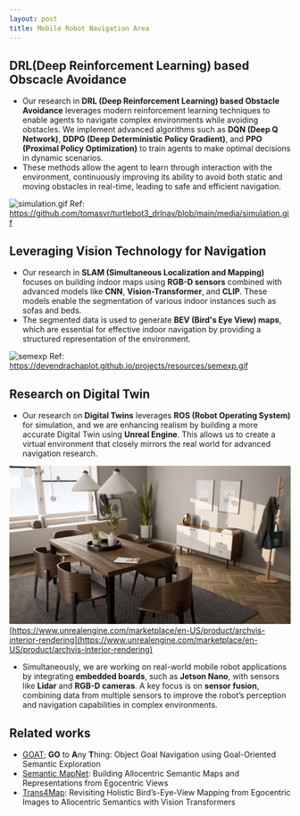 ```yaml
---
layout: post
title: Mobile Robot Navigation Area
---
```


## DRL(Deep Reinforcement Learning) based Obscacle Avoidance

- Our research in **DRL (Deep Reinforcement Learning) based Obstacle Avoidance** leverages modern reinforcement learning techniques to enable agents to navigate complex environments while avoiding obstacles. We implement advanced algorithms such as **DQN (Deep Q Network)**, **DDPG (Deep Deterministic Policy Gradient)**, and **PPO (Proximal Policy Optimization)** to train agents to make optimal decisions in dynamic scenarios.
- These methods allow the agent to learn through interaction with the environment, continuously improving its ability to avoid both static and moving obstacles in real-time, leading to safe and efficient navigation.

![simulation.gif](https://github.com/tomasvr/turtlebot3_drlnav/blob/main/media/simulation.gif?raw=truef)
Ref: https://github.com/tomasvr/turtlebot3_drlnav/blob/main/media/simulation.gif

## Leveraging Vision Technology for Navigation

- Our research in **SLAM (Simultaneous Localization and Mapping)** focuses on building indoor maps using **RGB-D sensors** combined with advanced models like **CNN**, **Vision-Transformer**, and **CLIP**. These models enable the segmentation of various indoor instances such as sofas and beds.
- The segmented data is used to generate **BEV (Bird's Eye View) maps**, which are essential for effective indoor navigation by providing a structured representation of the environment.

![semexp](https://devendrachaplot.github.io/projects/resources/semexp.gif)
Ref: https://devendrachaplot.github.io/projects/resources/semexp.gif

## Research on Digital Twin

- Our research on **Digital Twins** leverages **ROS (Robot Operating System)** for simulation, and we are enhancing realism by building a more accurate Digital Twin using **Unreal Engine**. This allows us to create a virtual environment that closely mirrors the real world for advanced navigation research.

![archvis-interior-rendering](./cvfolder/archvis-interior-rendering.png)
[https://www.unrealengine.com/marketplace/en-US/product/archvis-interior-rendering](https://www.unrealengine.com/marketplace/en-US/product/archvis-interior-rendering)

- Simultaneously, we are working on real-world mobile robot applications by integrating **embedded boards**, such as **Jetson Nano**, with sensors like **Lidar** and **RGB-D cameras**. A key focus is on **sensor fusion**, combining data from multiple sensors to improve the robot’s perception and navigation capabilities in complex environments.

## Related works

- [GOAT](https://theophilegervet.github.io/projects/goat/); **GO** to **A**ny **T**hing: Object Goal Navigation using Goal-Oriented Semantic Exploration
- [Semantic MapNet](https://arxiv.org/abs/2010.01191): Building Allocentric Semantic Maps and Representations from Egocentric Views
- [Trans4Map](https://arxiv.org/abs/2207.06205): Revisiting Holistic Bird’s-Eye-View Mapping from Egocentric Images to Allocentric Semantics with Vision Transformers